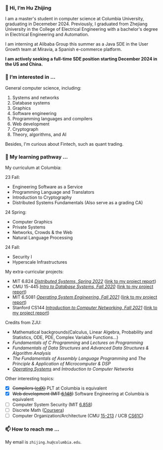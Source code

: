 ### 👋 Hi, I’m Hu Zhijing

I am a master's student in computer science at Columbia University, graduating in Decemeber 2024. Previously,
I graduated from Zhejiang University in the College of Electrical Engineering with a bachelor's
degree in Electrical Engineering and Automation.

I am interning at Alibaba Group this summer as a Java SDE in the User Growth team at Miravia, a Spanish 
e-commerce platform.

**I am actively seeking a full-time SDE position starting December 2024 in the US and China.**

### 👀 I’m interested in ...

General computer science, including:

1. Systems and networks
2. Database systems
3. Graphics
4. Software engineering
5. Programming languages and compilers
6. Web development
7. Cryptograph
8. Theory, algorithms, and AI

Besides, I'm curious about Fintech, such as quant trading.

### 🌱 My learning pathway ...

My curriculum at Columbia:

23 Fall:

- Engineering Software as a Service
- Programming Language and Translators
- Introduction to Cryptography
- Distributed Systems Fundamentals (Also serve as a grading CA)

24 Spring:

- Computer Graphics
- Private Systems
- Networks, Crowds & the Web
- Natural Language Processing

24 Fall:

- Security I
- Hyperscale Infrastructures

My extra-curricular projects:

- MIT 6.824 [*Distributed Systems, Spring 2022*](http://nil.lcs.mit.edu/6.824/2022/schedule.html)  ([link to my project report](https://github.com/endless-hu/6.824-2022-public))
- CMU 15-445 [*Intro to Database Systems, Fall 2020*](https://15445.courses.cs.cmu.edu/fall2020/) ([link to my project report](https://github.com/endless-hu/bustub-2020-public))
- MIT 6.S081 [*Operating System Engineering, Fall 2021*](https://pdos.csail.mit.edu/6.S081/2021/schedule.html) ([link to my project report](https://github.com/endless-hu/xv6-labs-2021-public))
- Stanford CS144 [*Introduction to Computer Networking, Fall 2021*](https://cs144.github.io/)  ([link to my project report](https://github.com/endless-hu/CS144-Public))

Credits from ZJU:

- Mathematical backgrounds(Calculus, Linear Algebra, Probability and Statistics, ODE, PDE, Complex Variable Functions...)
- *Fundamentals of C Programming* and *Lectures on Programming*
- *Fundamentals of Data Structures* and *Advanced Data Structures & Algorithm Analysis*
- *The Fundamentals of Assembly Language Programming* and *The Principle & Application of Microcomputer & DSP*
- [*Operating Systems*](https://github.com/endless-hu/os-lab) and *Introduction to Computer Networks*

Other interesting topics:

- [x] <del>Compilers ([edX](https://www.edx.org/course/compilers))</del> PLT at Columbia is equivalent
- [x] <del>Web development (MIT [6.148](https://weblab.mit.edu/))</del> Software Engineering at Columbia is equivalent
- [ ] Computer System Security (MIT [6.858](https://css.csail.mit.edu/6.858/2022/schedule.html))
- [ ] Discrete Math ([Coursera](https://www.coursera.org/learn/what-is-a-proof))
- [ ] Computer Organization/Architecture (CMU [15-213](http://csapp.cs.cmu.edu/3e/labs.html) / UCB [CS61C](https://inst.eecs.berkeley.edu/~cs61c/sp22/))

### 📫 How to reach me ... 

My email is `zhijing.hu@columbia.edu`.
